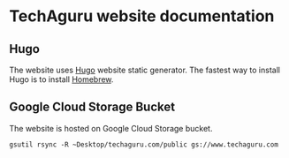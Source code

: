 # TechAguru website documentation

## Hugo
The website uses [Hugo](https://gohugo.io/) website static generator.
The fastest way to install Hugo is to install [Homebrew](http://brew.sh/).

## Google Cloud Storage Bucket
The website is hosted on Google Cloud Storage bucket. 

```gsutil rsync -R ~Desktop/techaguru.com/public gs://www.techaguru.com```

